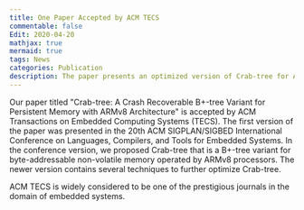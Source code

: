 ```yaml
---
title: One Paper Accepted by ACM TECS
commentable: false
Edit: 2020-04-20
mathjax: true
mermaid: true
tags: News
categories: Publication
description: The paper presents an optimized version of Crab-tree for ARMv8 and NVM.
---
```


<p>Our paper titled "<a href="https://asset-group.github.io/papers/TECS-2019-0129.R1-main.pdf" style="text-decoration: none;" target="_blank">Crab-tree: A Crash Recoverable B+-tree Variant for Persistent Memory with ARMv8 Architecture</a>" is accepted by <a href="https://doi.org/10.1145/3396236" style="text-decoration: none;" target="_blank">ACM Transactions on Embedded Computing Systems (TECS)</a>. The first version of the paper was presented in <a href="https://conf.researchr.org/home/LCTES-2019" style="text-decoration: none;" target="_blank">the 20th ACM SIGPLAN/SIGBED International Conference on Languages, Compilers, and Tools for Embedded Systems.</a> In the conference version, we proposed Crab-tree that is a B+-tree variant for byte-addressable non-volatile memory operated by ARMv8 processors. The newer version contains several techniques to further optimize Crab-tree.</p>


<p>ACM TECS is widely considered to be one of the prestigious journals in the domain of embedded systems.</p>
